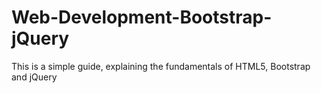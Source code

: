 # Web-Development-Bootstrap-jQuery
This is a simple guide, explaining the fundamentals of HTML5, Bootstrap and jQuery
